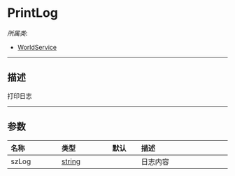 # PrintLog

*所属类*:
* [WorldService](/Api/Classes/GamePlay/WorldService.md)
------------------------------------------------------------------------------------------
## 描述

打印日志

------------------------------------------------------------------------------------------
## 参数

|<div style="width:100px">名称</div>|<div style="width:100px">类型</div>|<div style="width:50px">默认</div>|<div style="width:350px">描述</div>|
|:---|:---|:---|:---|
|szLog|[string](/Api/DataType/String.md)||日志内容|
